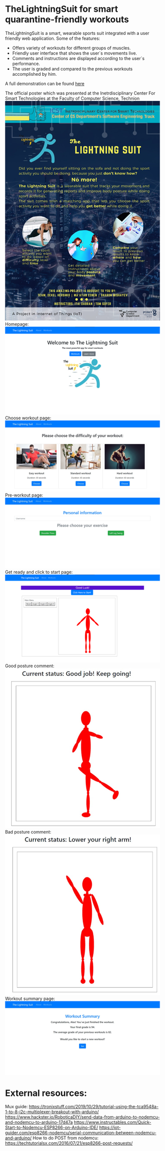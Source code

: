 # TheLightningSuit for smart quarantine-friendly workouts

TheLightningSuit is a smart, wearable sports suit integrated with a user
friendly web application. Some of the features:

* Offers variety of workouts for different groups of muscles.
* Friendly user interface that shows the user`s movements live.
* Comments and instructions are displayed according to the user`s performance.
* The user is graded and compared to the previous workouts accomplished by him.

A full demonstration can be found [here](https://www.youtube.com/watch?v=k7HDuFIIDnE&ab_channel=IOT_Technion)

The official poster which was presented at the
Inetrdisciplinary Center For Smart Technologies at the Faculty of Computer Science, Technion
![official-poster](https://github.com/SherMish/IOT-The-Lightning-Suit/blob/main/README%20screenshots/0.jpeg?raw=true)
Homepage:
![hope-page](https://github.com/SherMish/IOT-The-Lightning-Suit/blob/main/README%20screenshots/1.png?raw=true)
Choose workout page:
![choose-workout](https://github.com/SherMish/IOT-The-Lightning-Suit/blob/main/README%20screenshots/2.jpg?raw=true)
Pre-workout page:
![pre-workout](https://github.com/SherMish/IOT-The-Lightning-Suit/blob/main/README%20screenshots/3.jpg?raw=true)
Get ready and click to start page:
![start](https://github.com/SherMish/IOT-The-Lightning-Suit/blob/main/README%20screenshots/4.png)
Good posture comment:
![good-posture](https://github.com/SherMish/IOT-The-Lightning-Suit/blob/main/README%20screenshots/6.jpg?raw=true)
Bad posture comment:
![bad-posture](https://github.com/SherMish/IOT-The-Lightning-Suit/blob/main/README%20screenshots/7.jpg?raw=true)
Workout summary page:
![summary](https://github.com/SherMish/IOT-The-Lightning-Suit/blob/main/README%20screenshots/5.jpg?raw=true)


# External resources:
Mux guide: https://tronixstuff.com/2019/10/29/tutorial-using-the-tca9548a-1-to-8-i2c-multiplexer-breakout-with-arduino/
https://www.hackster.io/RoboticaDIY/send-data-from-arduino-to-nodemcu-and-nodemcu-to-arduino-17d47a
https://www.instructables.com/Quick-Start-to-Nodemcu-ESP8266-on-Arduino-IDE/
https://iot-guider.com/esp8266-nodemcu/serial-communication-between-nodemcu-and-arduino/
How to do POST from nodemcu: https://techtutorialsx.com/2016/07/21/esp8266-post-requests/

